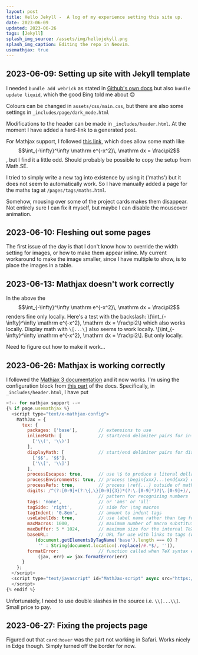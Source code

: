 ```yaml
---
layout: post
title: Hello Jekyll -  A log of my experience setting this site up.
date: 2023-06-09
updated: 2023-06-26
tags: [Jekyll]
splash_img_source: /assets/img/hellojekyll.png
splash_img_caption: Editing the repo in Neovim.
usemathjax: true
---
```




## 2023-06-09: Setting up site with Jekyll template

I needed `bundle add webrick` as stated in 
 [Github's own docs](https://docs.github.com/en/pages/setting-up-a-github-pages-site-with-jekyll/testing-your-github-pages-site-locally-with-jekyll)
 but also `bundle update liquid`, which the good Bing told me about 😊

Colours can be changed in `assets/css/main.css`, but there are also some settings in `_includes/page/dark_mode.html`

Modifications to the header can be made in `_includes/header.html`. At the moment I have added a hard-link to a generated post.

For Mathjax support, I followed [this link](http://webdocs.cs.ualberta.ca/~zichen2/blog/coding/setup/2019/02/17/how-to-add-mathjax-support-to-jekyll.html),
which does allow some math like $$\int_{-\infty}^\infty \mathrm e^{-x^2}\, \mathrm dx = \frac\pi2$$, but I find it a little odd. 
Should probably be possible to copy the setup from Math.SE.

I tried to simply write a new tag into existence by using it ('maths') but it does not seem to automatically work. 
So I have manually added a page for the maths tag at `/pages/tags/maths.html`.
  
Somehow, mousing over some of the project cards makes them disappear. 
Not entirely sure I can fix it myself, but maybe I can disable the mouseover animation.

## 2023-06-10: Fleshing out some pages

The first issue of the day is that I don't know how to override the width setting for images, or how to make them appear inline. 
My current workaround to make the image smaller, since I have multiple to show, is to place the images in a table.

## 2023-06-13: Mathjax doesn't work correctly
In the above the $$\int_{-\infty}^\infty \mathrm e^{-x^2}\, \mathrm dx = \frac\pi2$$ renders fine only locally. Here's a test with the backslash:
\\(\int_{-\infty}^\infty \mathrm e^{-x^2}\, \mathrm dx = \frac\pi2\\)
which also works locally. Display math with `\[...\]` also seems to work locally. \\[\int_{-\infty}^\infty \mathrm e^{-x^2}\, \mathrm dx = \frac\pi2\\]. But only locally.

Need to figure out how to make it work...

## 2023-06-26: Mathjax is working correctly
I followed the [Mathjax 3 documentation](https://docs.mathjax.org/en/latest/web/start.html) and it now works. 
I'm using the configuration block from [this part](https://docs.mathjax.org/en/latest/options/input/tex.html?highlight=displaymath#the-configuration-block) of the docs. 
Specifically, in `_includes/header.html`, I have put


```javascript
<!-- for mathjax support -->
{% if page.usemathjax %}
  <script type="text/x-mathjax-config">
    MathJax = {
      tex: {
        packages: ['base'],        // extensions to use
        inlineMath: [              // start/end delimiter pairs for in-line math
          ['\\(', '\\)']
        ],
        displayMath: [             // start/end delimiter pairs for display math
          ['$$', '$$'],
          ['\\[', '\\]']
        ],
        processEscapes: true,      // use \$ to produce a literal dollar sign
        processEnvironments: true, // process \begin{xxx}...\end{xxx} outside math mode
        processRefs: true,         // process \ref{...} outside of math mode
        digits: /^(?:[0-9]+(?:\{,\}[0-9]{3})*(?:\.[0-9]*)?|\.[0-9]+)/,
                                   // pattern for recognizing numbers
        tags: 'none',              // or 'ams' or 'all'
        tagSide: 'right',          // side for \tag macros
        tagIndent: '0.8em',        // amount to indent tags
        useLabelIds: true,         // use label name rather than tag for ids
        maxMacros: 1000,           // maximum number of macro substitutions per expression
        maxBuffer: 5 * 1024,       // maximum size for the internal TeX string (5K)
        baseURL:                   // URL for use with links to tags (when there is a <base> tag in effect)
           (document.getElementsByTagName('base').length === 0) ?
            '' : String(document.location).replace(/#.*$/, '')),
        formatError:               // function called when TeX syntax errors occur
            (jax, err) => jax.formatError(err)
      }
    };
  </script>
  <script type="text/javascript" id="MathJax-script" async src="https://cdn.jsdelivr.net/npm/mathjax@3/es5/tex-mml-chtml.js">
  </script>
{% endif %}
```
Unfortunately, I need to use double slashes in the source i.e. `\\[...\\]`. Small price to pay.

## 2023-06-27: Fixing the projects page

Figured out that `card:hover` was the part not working in Safari. Works nicely in Edge though. Simply turned off the border for now.
